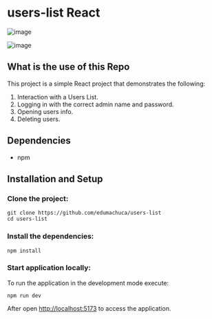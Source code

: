 # users-list React

![image](https://user-images.githubusercontent.com/115632127/228050177-c4ccdd19-597e-4652-bbd6-dfd72728b2d3.png)

![image](https://user-images.githubusercontent.com/115632127/228050284-78e03bb4-7e43-4010-baf9-7cbdb5fe00c4.png)

## What is the use of this Repo

This project is a simple React project that demonstrates the following:
1. Interaction with a Users List.
2. Logging in with the correct admin name and password.
3. Opening users info.
4. Deleting users.


## Dependencies

- npm 

## Installation and Setup

### Clone the project:

    git clone https://github.com/edumachuca/users-list
    cd users-list

### Install the dependencies:

    npm install

### Start application locally:

To run the application in the development mode execute:

    npm run dev

After open [http://localhost:5173](http://localhost:5173) to access the application.
